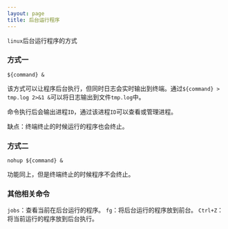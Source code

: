 ```yaml
---
layout: page
title: 后台运行程序
---
```


`linux`后台运行程序的方式

### 方式一

`${command} &`

该方式可以让程序后台执行，但同时日志会实时输出到终端。通过`${command} > tmp.log 2>&1 &`可以将日志输出到文件`tmp.log`中。

命令执行后会输出进程`ID`，通过该进程`ID`可以查看或管理进程。

缺点：终端终止的时候运行的程序也会终止。


### 方式二

`nohup ${command} &`

功能同上，但是终端终止的时候程序不会终止。


### 其他相关命令

`jobs`：查看当前在后台运行的程序。
`fg`：将后台运行的程序放到前台。
`Ctrl+Z`：将当前运行的程序放到后台执行。
